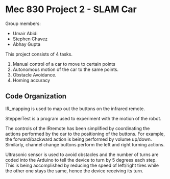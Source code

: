 # Mec 830 Project 2 - SLAM Car

Group members:
* Umair Abidi
* Stephen Chavez
* Abhay Gupta

This project consists of 4 tasks. 
1. Manual control of a car to move to certain points
2. Autonomous motion of the car to the same points.
3. Obstacle Avoidance.
4. Homing accuracy

## Code Organization

IR_mapping is used to map out the buttons on the infrared remote.

StepperTest is a program used to experiment with the motion of the robot.

The controls of the IRremote has been simplified by coordinating the actions performed by the car to the positioning of the buttons. For example, the 
forward/backward action is being performed by volume up/down. Similarly, channel change buttons perform the left and right turning actions.

Ultrasonic sensor is used to avoid obstacles and the number of turns are coded into the Arduino to tell the device to turn by 5 degrees each step. This 
is being accomplished by reducing the speed of left/right tires while the other one stays the same, hence the device receiving its turn.
